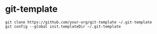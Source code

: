 # git-template

```
git clone https://github.com/your-org/git-template ~/.git-template
git config --global init.templateDir ~/.git-template
```
